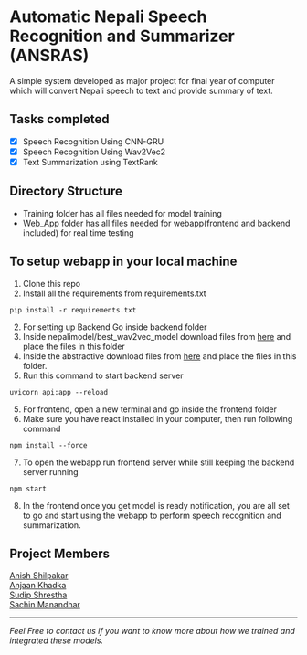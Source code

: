 # Automatic Nepali Speech Recognition and Summarizer (ANSRAS)
A simple system developed as major project for final year of computer which will convert Nepali speech to text and provide summary of text.

## Tasks completed
- [X] Speech Recognition Using CNN-GRU
- [X] Speech Recognition Using Wav2Vec2
- [X] Text Summarization using TextRank

## Directory Structure
- Training folder has all files needed for model training
- Web_App folder has all files needed for webapp(frontend and backend included) for real time testing

## To setup webapp in your local machine
1. Clone this repo
2. Install all the requirements from requirements.txt
```
pip install -r requirements.txt
```
2. For setting up Backend Go inside backend folder
3. Inside nepalimodel/best_wav2vec_model download files from [here](https://huggingface.co/anish-shilpakar/wav2vec2-nepali-asr-v1) and place the files in this folder
4. Inside the abstractive download files from [here](https://huggingface.co/Anjaan-Khadka/Nepali-Summarization) and place the files in this folder. 
4. Run this command to start backend server
```
uvicorn api:app --reload
```
5. For frontend, open a new terminal and go inside the frontend folder
6. Make sure you have react installed in your computer, then run following command
```
npm install --force
```
7. To open the webapp run frontend server while still keeping the backend server running
```
npm start
```
8. In the frontend once you get model is ready notification, you are all set to go and start using the webapp to perform speech recognition and summarization.


## Project Members
[Anish Shilpakar](https://github.com/JuJu2181)  
[Anjaan Khadka](https://github.com/AnjaanKhadka)  
[Sudip Shrestha](https://github.com/sudips413)  
[Sachin Manandhar](https://github.com/sachin035) 


***
*Feel Free to contact us if you want to know more about how we trained and integrated these models.*